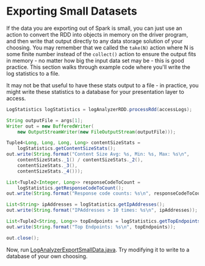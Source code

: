 # Exporting Small Datasets

If the data you are exporting out of Spark is small, you can just use an
action to convert the RDD into objects in memory on the driver program, and then write that output directly to any data storage solution of your
choosing.  You may remember that we called the ```take(N)``` action where N
is some finite number instead of the ```collect()``` action to ensure the output
fits in memory - no matter how big the input data set may be - this is good
practice.  This section walks through example code where you'll write the
log statistics to a file.

It may not be that useful to have these stats output to a file - in practice, you might write these statistics to a database for your presentation layer to access.

```java
LogStatistics logStatistics = logAnalyzerRDD.processRdd(accessLogs);

String outputFile = args[1];
Writer out = new BufferedWriter(
    new OutputStreamWriter(new FileOutputStream(outputFile)));

Tuple4<Long, Long, Long, Long> contentSizeStats =
    logStatistics.getContentSizeStats();
out.write(String.format("Content Size Avg: %s, Min: %s, Max: %s\n",
    contentSizeStats._1() / contentSizeStats._2(),
    contentSizeStats._3(),
    contentSizeStats._4()));

List<Tuple2<Integer, Long>> responseCodeToCount =
    logStatistics.getResponseCodeToCount();
out.write(String.format("Response code counts: %s\n", responseCodeToCount));

List<String> ipAddresses = logStatistics.getIpAddresses();
out.write(String.format("IPAddresses > 10 times: %s\n", ipAddresses));

List<Tuple2<String, Long>> topEndpoints = logStatistics.getTopEndpoints();
out.write(String.format("Top Endpoints: %s\n", topEndpoints));

out.close();
```

Now, run [LogAnalyzerExportSmallData.java](java8/src/main/java/com/databricks/apps/logs/chapter2/LogAnalyzerExportSmallData.java).  Try modifying it to write to a database of your own choosing.

